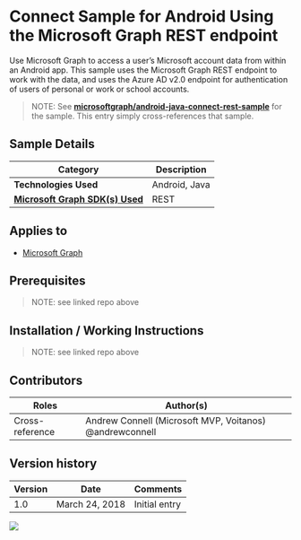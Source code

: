 # Connect Sample for Android Using the Microsoft Graph REST endpoint

Use Microsoft Graph to access a user’s Microsoft account data from within an Android app. This sample uses the Microsoft Graph REST endpoint to work with the data, and uses the Azure AD v2.0 endpoint for authentication of users of personal or work or school accounts.

> NOTE: See **[microsoftgraph/android-java-connect-rest-sample](https://github.com/microsoftgraph/android-java-connect-rest-sample)** for the sample. This entry simply cross-references that sample.

## Sample Details

|               Category               |  Description  |
| ------------------------------------ | ------------- |
| **Technologies Used**                | Android, Java |
| **[Microsoft Graph SDK(s) Used][1]** | REST          |

## Applies to

* [Microsoft Graph](https://developer.microsoft.com/en-us/graph)

## Prerequisites

> NOTE: see linked repo above

## Installation / Working Instructions

> NOTE: see linked repo above

## Contributors

|      Roles      |                        Author(s)                        |
| --------------- | ------------------------------------------------------- |
| Cross-reference | Andrew Connell (Microsoft MVP, Voitanos) @andrewconnell |

## Version history

| Version |      Date      |   Comments    |
| ------- | -------------- | ------------- |
| 1.0     | March 24, 2018 | Initial entry |

[1]: https://developer.microsoft.com/en-us/graph/code-samples-and-sdks

![](https://telemetry.sharepointpnp.com/msgraph-community-samples/samples/android-java-connect-rest)